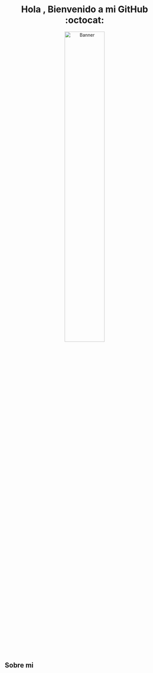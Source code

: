 <div align="center">
  <h1>Hola , Bienvenido a mi GitHub :octocat:
 </h1>
</div>

<div align="center">
  <img width="50%" src="https://i.imgur.com/HekPqcq.png" alt="Banner">
</div>


## Sobre mi
<!--
**AlexVerdugoEspricaute/AlexVerdugoEspricaute** is a ✨ _special_ ✨ repository because its `README.md` (this file) appears on your GitHub profile.

Here are some ideas to get you started:

- Me gusta programar con React Native y Django 
- 🌱 I’m currently learning ...
- 👯 I’m looking to collaborate on ...
- 🤔 I’m looking for help with ...
- 💬 Ask me about ...
- 📫 How to reach me: ...
- 😄 Pronouns: ...
- ⚡ Fun fact: ...
-->

